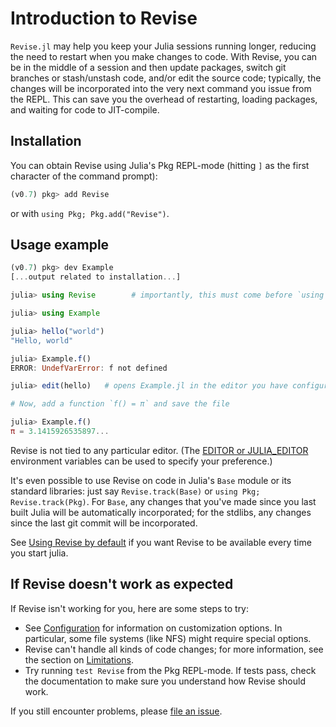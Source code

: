 # Introduction to Revise

`Revise.jl` may help you keep your Julia sessions running longer, reducing the
need to restart when you make changes to code.
With Revise, you can be in the middle of a session and then update packages, switch git branches
or stash/unstash code,
and/or edit the source code; typically, the changes will be incorporated
into the very next command you issue from the REPL.
This can save you the overhead of restarting, loading packages, and waiting for code to JIT-compile.

## Installation

You can obtain Revise using Julia's Pkg REPL-mode (hitting `]` as the first character of the command prompt):

```julia
(v0.7) pkg> add Revise
```

or with `using Pkg; Pkg.add("Revise")`.

## Usage example

```julia
(v0.7) pkg> dev Example
[...output related to installation...]

julia> using Revise        # importantly, this must come before `using Example`

julia> using Example

julia> hello("world")
"Hello, world"

julia> Example.f()
ERROR: UndefVarError: f not defined

julia> edit(hello)   # opens Example.jl in the editor you have configured

# Now, add a function `f() = π` and save the file

julia> Example.f()
π = 3.1415926535897...
```

Revise is not tied to any particular editor.
(The [EDITOR or JULIA_EDITOR](https://docs.julialang.org/en/latest/stdlib/InteractiveUtils/#InteractiveUtils.edit-Tuple{AbstractString,Integer}) environment variables can be used to specify your preference.)

It's even possible to use Revise on code in Julia's `Base` module or its standard libraries:
just say `Revise.track(Base)` or `using Pkg; Revise.track(Pkg)`.
For `Base`, any changes that you've made since you last built Julia will be automatically incorporated;
for the stdlibs, any changes since the last git commit will be incorporated.

See [Using Revise by default](@ref) if you want Revise to be available every time you
start julia.

## If Revise doesn't work as expected

If Revise isn't working for you, here are some steps to try:

- See [Configuration](@ref) for information on customization options.
  In particular, some file systems (like NFS) might require special options.
- Revise can't handle all kinds of code changes; for more information,
  see the section on [Limitations](@ref).
- Try running `test Revise` from the Pkg REPL-mode. If tests pass, check the documentation
  to make sure you understand how Revise should work.

If you still encounter problems, please [file an issue](https://github.com/timholy/Revise.jl/issues).

